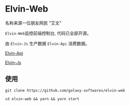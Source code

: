 # Elvin-Web

名称来源一位朋友网民 "艾文"

`Elvin-Web`监控前端控制台, 代码已全部开源。

由 `Elvin-Js` 生产数据 `Elvin-Api` 消费数据。

[Elvin-Api](https://github.com/galaxy-softwares/elvin-api)

[Elvin-Js](https://github.com/galaxy-softwares/elvin-js)

## 使用

```shell
git clone https://github.com/galaxy-softwares/elvin-web

cd elvin-web && yarn && yarn start

```
